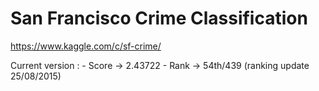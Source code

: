 San Francisco Crime Classification
==================================

https://www.kaggle.com/c/sf-crime/

Current version :
	- Score -> 2.43722
	- Rank -> 54th/439 (ranking update 25/08/2015)